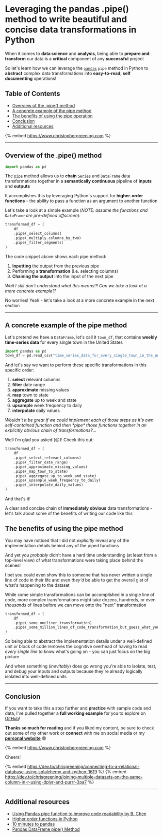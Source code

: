 # Leveraging the pandas .pipe() method to write beautiful and concise data transformations in Python

When it comes to **data science** and **analysis**, being able to **prepare and transform** our data is a **critical** component of any **successful** project

So let's learn how we can leverage the [`pandas`](https://pandas.pydata.org/) `pipe` method in Python to **abstract** complex data transformations into **easy-to-read, self documenting** operations!

## Table of Contents 
- [Overview of the .pipe() method](#overview-of-the-pipe-method)
- [A concrete example of the pipe method](#a-more-concrete-example-of-the-pipe-method")
- [The benefits of using the pipe operation](#the-benefits-of-using-the-pipe-operation)
- [Conclusion](#conclusion)
- [Additional resources](#additional-resources)

{% embed https://www.christophergreening.com %}

---

## Overview of the .pipe() method <a src="#overview-of-the-pipe-method"></a>

```python
import pandas as pd
```

The [`pipe`](https://pandas.pydata.org/docs/reference/api/pandas.DataFrame.pipe.html) method allows us to **chain** [`Series`](https://pandas.pydata.org/docs/reference/api/pandas.Series.html) and [`DataFrame`](https://pandas.pydata.org/docs/reference/api/pandas.DataFrame.html) data transformations together in a **semantically continuous** pipeline of **inputs** and **outputs**

It accomplishes this by leveraging Python's support for **higher-order functions** - the ability to pass a function as an argument to another function

Let's take a look at a simple example (*NOTE: assume the functions and `DataFrame` are pre-defined offscreen*):

```python
transformed_df = (
    df
    .pipe(_select_columns)
    .pipe(_multiply_columns_by_two)
    .pipe(_filter_segments)
)
```

The code snippet above shows each pipe method:
1. **Inputting** the output from the previous pipe
2. Performing a  **transformation** (i.e. selecting columns)
3. **Chaining the output** into the input of the next pipe

*Wait I still don't understand what this means!!! Can we take a look at a more concrete example?!*

No worries! Yeah - let's take a look at a more concrete example in the next section

---

## A concrete example of the pipe method
<a src="#a-more-concrete-example-of-the-pipe-method"></a>

Let's pretend we have a `DataFrame`, let's call it `town_df`, that contains **weekly time-series data** for every single town in the United States

```python
import pandas as pd
town_df = pd.read_csv("time_series_data_for_every_single_town_in_the_united_states.csv")
```

And let's say we want to perform these specific transformations in this specific order:
1. **select** relevant columns
2. **filter** date range
3. **approximate** missing values
4. **map** town to state
5. **aggregate** up to week and state
6. **upsample** week frequency to daily
7. **interpolate** daily values

*Wouldn't it be great if we could implement each of those steps as it's own self-contained function and then \*pipe\* those functions together in an explicitly obvious chain of transformations?...*

Well I'm glad you asked (:wink:)! Check this out:

```python
transformed_df = (
    df
    .pipe(_select_relevant_columns)
    .pipe(_filter_date_range)
    .pipe(_approximate_missing_values)
    .pipe(_map_town_to_state)
    .pipe(_aggregate_up_to_week_and_state)
    .pipe(_upsample_week_frequency_to_daily)
    .pipe(_interpolate_daily_values)
)
```

And that's it! 

A clear and concise chain of **immediately obvious** data transformations - let's talk about some of the benefits of writing our code like this

## The benefits of using the pipe method
<a src="#the-benefits-of-using-the-pipe-operation"></a>

You may have noticed that I did not *explicitly* reveal any of the implementation details behind any of the piped functions

And yet you *probably* didn't have a hard time understanding (at least from a top-level view) of what transformations were taking place behind the scenes!

I bet you could even show this to someone that has never written a single line of code in their life and even *they'd* be able to get the overall gist of what's happening to the dataset

While some simple transformations can be accomplished in a single line of code, more complex transformations might take dozens, hundreds, or even *thousands* of lines before we can move onto the "next" transformation

```python
transformed_df = (
    df
    .pipe(_some_oneliner_transformation)
    .pipe(_some_million_lines_of_code_transformation_but_guess_what_you_dont_have_to_know_how_its_implemented)
)
```

So being able to abstract the implementation details under a well-defined unit or block of code removes the cognitive overhead of having to read *every single line* to know what's going on - you can just focus on the big picture 

And when something (*inevitably*) does go wrong you're able to isolate, test, and debug your inputs and outputs because they're already logically isolated into well-defined units

---

## Conclusion <a src="#conclusion"></a>

If you want to take this a step further and **practice** with sample code and data, I've pulled together a **full working example** for you to explore on [GitHub](https://github.com/chris-greening/chris-greening-blog/blob/main/posts/Leveraging%20the%20pandas%20.pipe()%20method%20to%20write%20beautiful%20and%20concise%20data%20transformations%20in%20Python/code/pipe_method_example.py)!

**Thanks so much for reading** and if you liked my content, be sure to check out some of my other work or **connect** with me on social media or my [**personal website**](https://www.christophergreening.com/) :smile: 

{% embed https://www.christophergreening.com %}

Cheers!

{% embed https://dev.to/chrisgreening/connecting-to-a-relational-database-using-sqlalchemy-and-python-1619 %} 
{% embed https://dev.to/chrisgreening/joining-multiple-datasets-on-the-same-column-in-r-using-dplyr-and-purrr-3pa7 %}

---

## Additional resources <a src="#additional-resources"></a>

- [Using Pandas pipe function to improve code readability by B. Chen](https://towardsdatascience.com/using-pandas-pipe-function-to-improve-code-readability-96d66abfaf8)
- [Higher order functions in Python](https://www.geeksforgeeks.org/higher-order-functions-in-python/)
- [10 minutes to pandas](https://pandas.pydata.org/docs/user_guide/10min.html)
- [Pandas DataFrame pipe() Method](https://www.w3schools.com/python/pandas/ref_df_pipe.asp)